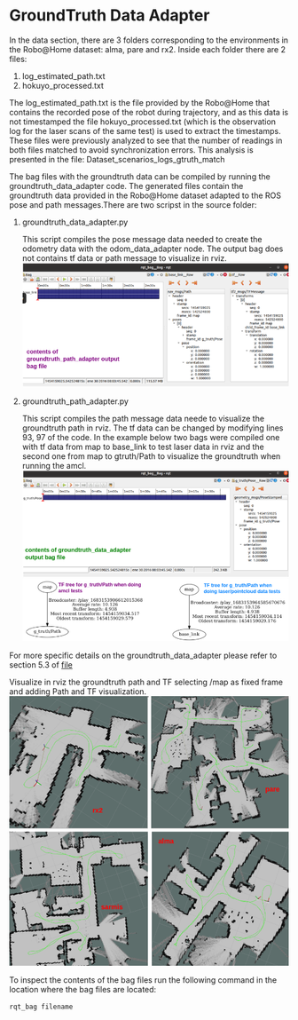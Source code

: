 # GroundTruth Data Adapter

In the data section, there are 3 folders corresponding to the environments in the Robo@Home dataset: alma, pare and rx2. 
Inside each folder there are 2 files:

1.  log_estimated_path.txt
2.  hokuyo_processed.txt

The log_estimated_path.txt is the file provided by the Robo@Home that contains the recorded pose of the robot during trajectory, and as this
data is not timestamped the file hokuyo_processed.txt (which is the observation log for the laser scans of the same test) is used to extract the
timestamps. These files were previously analyzed to see that the number of readings in both files matched to avoid synchronization errors. This analysis is presented in the file:
Dataset_scenarios_logs_gtruth_match

The bag files with the groundtruth data can be compiled by running the groundtruth_data_adapter code. 
The generated files contain the groundtruth data provided in the Robo@Home dataset adapted to the ROS pose and path messages.There are two scripst in the source folder:

1. groundtruth_data_adapter.py
	
	This script compiles the pose message data needed to create the odometry data with the odom_data_adapter node. The output bag does not contains
	tf data or path message to visualize in rviz.
	![GroundTruth Pose Data](gtruth_path_bag.png)
	
2. groundtruth_path_adapter.py
	
	This script compiles the path message data neede to visualize the groundtruth path in rviz. The tf data can be changed by modifying lines 93, 97 of the code.
	 In the example below two bags were compiled one with tf data from map to base_link to test laser data in rviz and the second one from map to gtruth/Path to 
	 visualize the groundtruth when running the amcl. 
	![GroundTruth Path Data](gtruth_pose_bag.png)
	![TF trees for gtruth path](gtruth_path_tftree_cases.png)

For more specific details on the groundtruth_data_adapter please refer to section 5.3 of [file](https://github.com/fernandaroeg/ROS_AMCL_Hybrid_Localization/blob/master/TFM_Localizacion_Rodriguez_Fernanda.pdf)

Visualize in rviz the groundtruth path and TF selecting /map as fixed frame and adding Path and TF visualization. 
![Rviz groundtruth path for all env](gtruth_path_tf_env.png)

To inspect the contents of the bag files run the following command in the location where the bag files are located: 

	rqt_bag filename 



